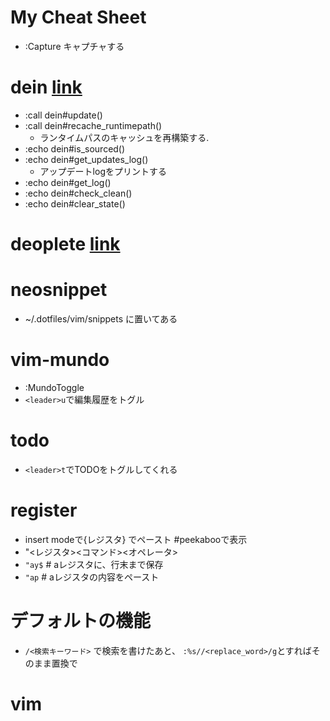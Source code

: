 # My Cheat Sheet
- :Capture キャプチャする

# dein [link](https://github.com/Shougo/dein.vim/blob/master/doc/dein.txt)
- :call dein#update()
- :call dein#recache_runtimepath()
    - ランタイムパスのキャッシュを再構築する.
- :echo dein#is_sourced()
- :echo dein#get_updates_log()
  - アップデートlogをプリントする
- :echo dein#get_log()
- :echo dein#check_clean()
- :echo dein#clear_state()
# deoplete [link](https://github.com/Shougo/deoplete.nvim/blob/master/doc/deoplete.txt)
# neosnippet
- ~/.dotfiles/vim/snippets に置いてある
# vim-mundo
- :MundoToggle
- `<leader>u`で編集履歴をトグル

# todo
- `<leader>t`でTODOをトグルしてくれる

# register
- insert modeで<C-r>{レジスタ} でペースト #peekabooで表示
- "<レジスタ><コマンド><オペレータ>
- `"ay$` # aレジスタに、行末まで保存
- `"ap`  # aレジスタの内容をペースト
# デフォルトの機能
- `/<検索キーワード>` で検索を書けたあと、 `:%s//<replace_word>/g`とすればそのまま置換で


# vim
